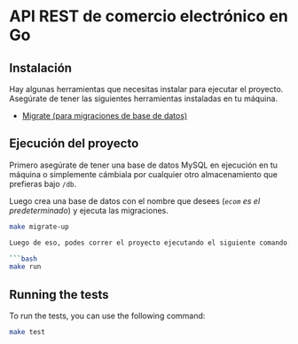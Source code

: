 # API REST de comercio electrónico en Go

## Instalación

Hay algunas herramientas que necesitas instalar para ejecutar el proyecto. Asegúrate de tener las siguientes herramientas instaladas en tu máquina.

- [Migrate (para migraciones de base de datos)](https://github.com/golang-migrate/migrate/tree/v4.17.0/cmd/migrate)

## Ejecución del proyecto

Primero asegúrate de tener una base de datos MySQL en ejecución en tu máquina o simplemente cámbiala por cualquier otro almacenamiento que prefieras bajo `/db`.

Luego crea una base de datos con el nombre que desees (*`ecom` es el predeterminado*) y ejecuta las migraciones.

```bash
make migrate-up

Luego de eso, podes correr el proyecto ejecutando el siguiente comando:

```bash
make run
```

## Running the tests

To run the tests, you can use the following command:

```bash
make test
```
